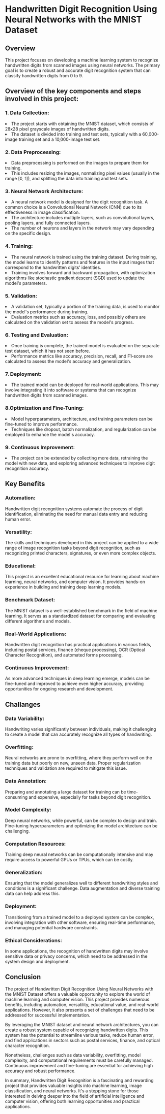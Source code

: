 # Handwritten Digit Recognition Using Neural Networks with the MNIST Dataset
## Overview
<p>This project focuses on developing a machine learning system to recognize handwritten digits from scanned images using neural networks. The primary goal is to create a robust and accurate digit recognition system that can classify handwritten digits from 0 to 9.</p>
  
## Overview of the key components and steps involved in this project:

### 1. Data Collection:

<li>The project starts with obtaining the MNIST dataset, which consists of 28x28 pixel grayscale images of handwritten digits.</li>
<li>The dataset is divided into training and test sets, typically with a 60,000-image training set and a 10,000-image test set.</li>

### 2. Data Preprocessing:

<li>Data preprocessing is performed on the images to prepare them for training. </li>
<li>This includes resizing the images, normalizing pixel values (usually in the range [0, 1]), and splitting the data into training and test sets.</li>

### 3. Neural Network Architecture:

<li>A neural network model is designed for the digit recognition task. A common choice is a Convolutional Neural Network (CNN) due to its effectiveness in image classification.</li>
<li>The architecture includes multiple layers, such as convolutional layers, pooling layers, and fully connected layers.</li>
<li>The number of neurons and layers in the network may vary depending on the specific design.</li>

### 4. Training:

<li>The neural network is trained using the training dataset. During training, the model learns to identify patterns and features in the input images that correspond to the handwritten digits' identities.</li>
<li>Training involves forward and backward propagation, with optimization algorithms like stochastic gradient descent (SGD) used to update the model's parameters.</li>

### 5. Validation:

<li>A validation set, typically a portion of the training data, is used to monitor the model's performance during training.</li>
<li>Evaluation metrics such as accuracy, loss, and possibly others are calculated on the validation set to assess the model's progress.</li>

### 6. Testing and Evaluation:

<li>Once training is complete, the trained model is evaluated on the separate test dataset, which it has not seen before.</li>
<li>Performance metrics like accuracy, precision, recall, and F1-score are calculated to assess the model's accuracy and generalization.</li>

### 7. Deployment:

<li>The trained model can be deployed for real-world applications. This may involve integrating it into software or systems that can recognize handwritten digits from scanned images.</li>

### 8.Optimization and Fine-Tuning:

<li>Model hyperparameters, architecture, and training parameters can be fine-tuned to improve performance.</li>
<li>Techniques like dropout, batch normalization, and regularization can be employed to enhance the model's accuracy.</li>

### 9. Continuous Improvement:

<li>The project can be extended by collecting more data, retraining the model with new data, and exploring advanced techniques to improve digit recognition accuracy.</li>

## Key Benefits

### Automation: 
<p>Handwritten digit recognition systems automate the process of digit identification, eliminating the need for manual data entry and reducing human error.</p>

### Versatility:
<p>The skills and techniques developed in this project can be applied to a wide range of image recognition tasks beyond digit recognition, such as recognizing printed characters, signatures, or even more complex objects.</p>

### Educational:
<p>This project is an excellent educational resource for learning about machine learning, neural networks, and computer vision. It provides hands-on experience in building and training deep learning models.</p>

### Benchmark Dataset: 
<p>The MNIST dataset is a well-established benchmark in the field of machine learning. It serves as a standardized dataset for comparing and evaluating different algorithms and models.</p>

### Real-World Applications: 
<p>Handwritten digit recognition has practical applications in various fields, including postal services, finance (cheque processing), OCR (Optical Character Recognition), and automated forms processing.</p>

### Continuous Improvement: 
<p>As more advanced techniques in deep learning emerge, models can be fine-tuned and improved to achieve even higher accuracy, providing opportunities for ongoing research and development.</p>

## Challanges

### Data Variability:
<p>Handwriting varies significantly between individuals, making it challenging to create a model that can accurately recognize all types of handwriting.</p>

### Overfitting: 
<p>Neural networks are prone to overfitting, where they perform well on the training data but poorly on new, unseen data. Proper regularization techniques and validation are required to mitigate this issue.</p>

### Data Annotation: 
<p>Preparing and annotating a large dataset for training can be time-consuming and expensive, especially for tasks beyond digit recognition.</p>

### Model Complexity: 
<p>Deep neural networks, while powerful, can be complex to design and train. Fine-tuning hyperparameters and optimizing the model architecture can be challenging.</p>

### Computation Resources: 
<p>Training deep neural networks can be computationally intensive and may require access to powerful GPUs or TPUs, which can be costly.</p>

### Generalization: 
<p>Ensuring that the model generalizes well to different handwriting styles and conditions is a significant challenge. Data augmentation and diverse training data can help address this.</p>

### Deployment:
<p>Transitioning from a trained model to a deployed system can be complex, involving integration with other software, ensuring real-time performance, and managing potential hardware constraints.</p>

### Ethical Considerations:
<p>In some applications, the recognition of handwritten digits may involve sensitive data or privacy concerns, which need to be addressed in the system design and deployment.</p>

## Conclusion
<p>The project of Handwritten Digit Recognition Using Neural Networks with the MNIST Dataset offers a valuable opportunity to explore the world of machine learning and computer vision. This project provides numerous benefits, including automation, versatility, educational value, and real-world applications. However, it also presents a set of challenges that need to be addressed for successful implementation.</p>

<p>By leveraging the MNIST dataset and neural network architectures, you can create a robust system capable of recognizing handwritten digits. This system has the potential to streamline various tasks, reduce human error, and find applications in sectors such as postal services, finance, and optical character recognition.</p>

<p>Nonetheless, challenges such as data variability, overfitting, model complexity, and computational requirements must be carefully managed. Continuous improvement and fine-tuning are essential for achieving high accuracy and robust performance.</p>

<p>In summary, Handwritten Digit Recognition is a fascinating and rewarding project that provides valuable insights into machine learning, image classification, and neural networks. It's a stepping stone for those interested in delving deeper into the field of artificial intelligence and computer vision, offering both learning opportunities and practical applications.</p>
